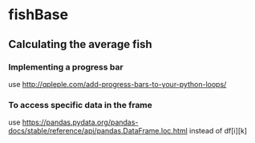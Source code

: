 # fishBase
## Calculating the average fish

### Implementing a progress bar
use http://qpleple.com/add-progress-bars-to-your-python-loops/

### To access specific data in the frame
use https://pandas.pydata.org/pandas-docs/stable/reference/api/pandas.DataFrame.loc.html instead of df[i][k]
